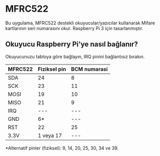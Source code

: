 # MFRC522
Bu uygulama, MFRC522 destekli okuyucular/yazıcılar kullanarak Mifare kartlarının seri numarasını okur. Raspberry Pi 3 için tasarlanmıştır.

## Okuyucu Raspberry Pi'ye nasıl bağlanır?

Okuyucunuzu tabloya göre bağlayın, IRQ pinini bağlantısız bırakın.

MFRC522 | Fiziksel pin | BCM numarasi
------- | ------------ | ----------
SDA     | 24           | 8
SCK     | 23           | 11
MOSI    | 19           | 10
MISO    | 21           | 9
IRQ     | ---          | ---
GND     | 6*           | ---
RST     | 22           | 25
3.3V    | 1 veya 17    | ---

\*Alternatif pinler (fiziksel): 9, 14, 20, 25, 30, 34 ve 39.
